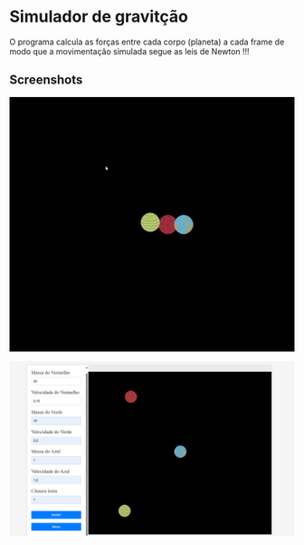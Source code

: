 
# Simulador de gravitção 

O programa calcula as forças entre cada corpo (planeta) a cada frame de modo que a movimentação simulada segue as leis de Newton !!! 

## Screenshots

![App gif](Imagens/exmplo02.gif)

![App Screenshot](Imagens/exemplo01.png)




